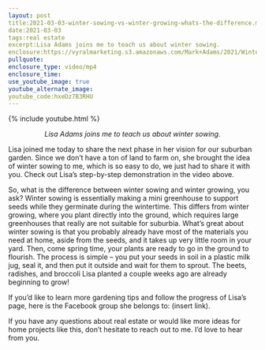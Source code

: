 ```yaml
---
layout: post
title:2021-03-03-winter-sowing-vs-winter-growing-whats-the-difference.md
date:2021-03-03
tags:real estate
excerpt:Lisa Adams joins me to teach us about winter sowing.
enclosure:https://vyralmarketing.s3.amazonaws.com/Mark+Adams/2021/Winter+Sowing+in+10+Easy+Steps+(1).mp4
pullquote:
enclosure_type: video/mp4
enclosure_time:
use_youtube_image: true
youtube_alternate_image:
youtube_code:hxeDz7B3RHU
---
```

{% include youtube.html %}

<center><em>Lisa Adams joins me to teach us about winter sowing.</em></center>

 Lisa joined me today to share the next phase in her vision for our suburban garden. Since we don’t have a ton of land to farm on, she brought the idea of winter sowing to me, which is so easy to do, we just had to share it with you. Check out Lisa’s step-by-step demonstration in the video above.
 

So, what is the difference between winter sowing and winter growing, you ask? Winter sowing is essentially making a mini greenhouse to support seeds while they germinate during the wintertime. This differs from winter growing, where you plant directly into the ground, which requires large greenhouses that really are not suitable for suburbia. What’s great about winter sowing is that you probably already have most of the materials you need at home, aside from the seeds, and it takes up very little room in your yard. Then, come spring time, your plants are ready to go in the ground to flourish. The process is simple – you put your seeds in soil in a plastic milk jug, seal it, and then put it outside and wait for them to sprout. The beets, radishes, and broccoli Lisa planted a couple weeks ago are already beginning to grow!

 

If you’d like to learn more gardening tips and follow the progress of Lisa’s page, here is the Facebook group she belongs to: (insert link).

 

If you have any questions about real estate or would like more ideas for home projects like this, don’t hesitate to reach out to me. I’d love to hear from you.

